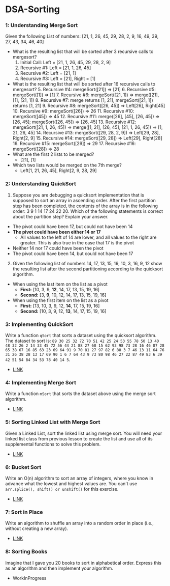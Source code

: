 # DSA-Sorting

### 1: Understanding Merge Sort
Given the following List of numbers: [21, 1, 26, 45, 29, 28, 2, 9, 16, 49, 39, 27, 43, 34, 46, 40]
- What is the resulting list that will be sorted after 3 recursive calls to mergesort?
  1. Initial Call: Left = [21, 1, 26, 45, 29, 28, 2, 9]
  2. Recursive #1: Left = [21, 1, 26, 45]
  3. Recursive #2: Left = [21, 1]
  4. Recursive #3: Left = [21], Right = [1]
- What is the resulting list that will be sorted after 16 recursive calls to mergesort?
  5. Recursive #4: mergeSort([21]) => [21]
  6. Recursive #5: mergeSort([1]) => [1]
  7. Recursive #6: mergeSort([21, 1]) => merge([21], [1], [21, 1])
  8. Recursive #7: merge returns [1, 21], mergeSort([21, 1]) returns [1, 21]
  9. Recursive #8: mergeSort([26, 45]) => Left[26], Right[45]
  10. Recursive #9: mergeSort([26]) => 26
  11. Recursive #10: mergeSort([45]) => 45
  12. Recursive #11: merge([26], [45], [26, 45]) => [26, 45]; mergeSort([26, 45]) => [26, 45]
  13. Recursive #12: mergeSort([21, 1, 26, 45]) => merge([1, 21], [26, 45], [21, 1, 26, 45]) => [1, 21, 26, 45]
  14. Recursive #13: mergeSort([29, 28, 2, 9]) => Left[29, 28], Right[2, 9]
  15. Recursive #14: mergeSort([29, 28]) => Left[29], Right[28]
  16. Recursive #15: mergeSort([29]) => 29
  17. Recursive #16: mergeSort([28]) => 28
- What are the first 2 lists to be merged?
  - [21], [1]
- Which two lists would be merged on the 7th merge?
  - Left[1, 21, 26, 45], Right[2, 9, 28, 29]

### 2: Understanding QuickSort
1. Suppose you are debugging a quicksort implementation that is supposed to sort an array in ascending order. After the first partition step has been completed, the contents of the array is in the following order: 3 9 1 14 17 24 22 20. Which of the following statements is correct about the partition step? Explain your answer.
  - The pivot could have been 17, but could not have been 14
  - **The pivot could have been either 14 or 17**
    - All values to the left of 14 are lower, and all values to the right are greater. This is also true in the case that 17 is the pivot
  - Neither 14 nor 17 could have been the pivot
  - The pivot could have been 14, but could not have been 17

2. Given the following list of numbers 14, 17, 13, 15, 19, 10, 3, 16, 9, 12 show the resulting list after the second partitioning according to the quicksort algorithm.
  - When using the last item on the list as a pivot
    - **First:** [10, 3, 9, **12**, 14, 17, 13, 15, 19, 16]
    - **Second:** [3, **9**, 10, 12, 14, 17, 13, 15, 19, 16]
  - When using the first item on the list as a pivot
    - **First:** [13, 10, 3, 9, 12, **14**, 17, 15, 19, 16]
    - **Second:** [10, 3, 9, 12, **13**, 14, 17, 15, 19, 16]

### 3: Implementing QuickSort
Write a function `qSort` that sorts a dataset using the quicksort algorithm. The dataset to sort is: `89 30 25 32 72 70 51 42 25 24 53 55 78 50 13 40 48 32 26 2 14 33 45 72 56 44 21 88 27 68 15 62 93 98 73 28 16 46 87 28 65 38 67 16 85 63 23 69 64 91 9 70 81 27 97 82 6 88 3 7 46 13 11 64 76 31 26 38 28 13 17 69 90 1 6 7 64 43 9 73 80 98 46 27 22 87 49 83 6 39 42 51 54 84 34 53 78 40 14 5`.
- [LINK](./Drills/3_ImplementQuickSort.js)

### 4: Implementing Merge Sort
Write a function `mSort` that sorts the dataset above using the merge sort algorithm.
- [LINK](./Drills/4_ImplementMergeSort.js)

### 5: Sorting Linked List with Merge Sort
Given a Linked List, sort the linked list using merge sort. You will need your linked list class from previous lesson to create the list and use all of its supplemental functions to solve this problem.
- [LINK](./Drills/5_LinkedListMergeSort.js)

### 6: Bucket Sort
Write an O(n) algorithm to sort an array of integers, where you know in advance what the lowest and highest values are. You can't use `arr.splice(), shift() or unshift()` for this exercise.
- [LINK](./Drills/6_BucketSort.js)

### 7: Sort in Place
Write an algorithm to shuffle an array into a random order in place (i.e., without creating a new array).
- [LINK](./Drills/7_SortInPlace.js)

### 8: Sorting Books
Imagine that I gave you 20 books to sort in alphabetical order. Express this as an algorithm and then implement your algorithm.
- WorkInProgress